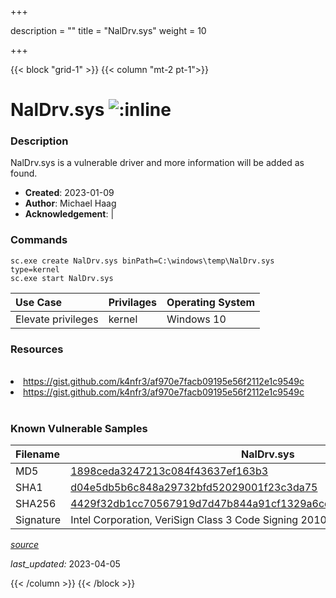+++

description = ""
title = "NalDrv.sys"
weight = 10

+++


{{< block "grid-1" >}}
{{< column "mt-2 pt-1">}}


# NalDrv.sys ![:inline](/images/twitter_verified.png) 


### Description

NalDrv.sys is a vulnerable driver and more information will be added as found.

- **Created**: 2023-01-09
- **Author**: Michael Haag
- **Acknowledgement**:  | [](https://twitter.com/)

### Commands

```
sc.exe create NalDrv.sys binPath=C:\windows\temp\NalDrv.sys type=kernel
sc.exe start NalDrv.sys
```

| Use Case | Privilages | Operating System | 
|:---- | ---- | ---- |
| Elevate privileges | kernel | Windows 10 |

### Resources
<br>
<li><a href=" https://gist.github.com/k4nfr3/af970e7facb09195e56f2112e1c9549c"> https://gist.github.com/k4nfr3/af970e7facb09195e56f2112e1c9549c</a></li>
<li><a href="https://gist.github.com/k4nfr3/af970e7facb09195e56f2112e1c9549c">https://gist.github.com/k4nfr3/af970e7facb09195e56f2112e1c9549c</a></li>
<br>

### Known Vulnerable Samples

| Filename | NalDrv.sys |
|:---- | ---- | 
| MD5 | <a href="https://www.virustotal.com/gui/file/1898ceda3247213c084f43637ef163b3">1898ceda3247213c084f43637ef163b3</a> |
| SHA1 | <a href="https://www.virustotal.com/gui/file/d04e5db5b6c848a29732bfd52029001f23c3da75">d04e5db5b6c848a29732bfd52029001f23c3da75</a> |
| SHA256 | <a href="https://www.virustotal.com/gui/file/4429f32db1cc70567919d7d47b844a91cf1329a6cd116f582305f3b7b60cd60b">4429f32db1cc70567919d7d47b844a91cf1329a6cd116f582305f3b7b60cd60b</a> |
| Signature | Intel Corporation, VeriSign Class 3 Code Signing 2010 CA, VeriSign   |


[*source*](https://github.com/magicsword-io/LOLDrivers/tree/main/yaml/naldrv.sys.yml)

*last_updated:* 2023-04-05








{{< /column >}}
{{< /block >}}
